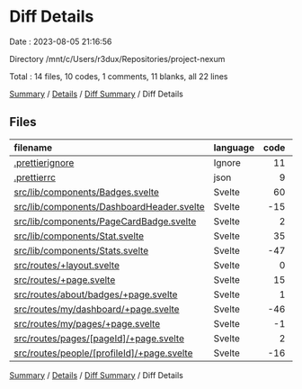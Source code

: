 # Diff Details

Date : 2023-08-05 21:16:56

Directory /mnt/c/Users/r3dux/Repositories/project-nexum

Total : 14 files,  10 codes, 1 comments, 11 blanks, all 22 lines

[Summary](results.md) / [Details](details.md) / [Diff Summary](diff.md) / Diff Details

## Files
| filename | language | code | comment | blank | total |
| :--- | :--- | ---: | ---: | ---: | ---: |
| [.prettierignore](/.prettierignore) | Ignore | 11 | 1 | 2 | 14 |
| [.prettierrc](/.prettierrc) | json | 9 | 0 | 1 | 10 |
| [src/lib/components/Badges.svelte](/src/lib/components/Badges.svelte) | Svelte | 60 | 0 | 7 | 67 |
| [src/lib/components/DashboardHeader.svelte](/src/lib/components/DashboardHeader.svelte) | Svelte | -15 | 0 | -1 | -16 |
| [src/lib/components/PageCardBadge.svelte](/src/lib/components/PageCardBadge.svelte) | Svelte | 2 | 0 | 0 | 2 |
| [src/lib/components/Stat.svelte](/src/lib/components/Stat.svelte) | Svelte | 35 | 0 | 2 | 37 |
| [src/lib/components/Stats.svelte](/src/lib/components/Stats.svelte) | Svelte | -47 | 0 | -6 | -53 |
| [src/routes/+layout.svelte](/src/routes/+layout.svelte) | Svelte | 0 | 0 | 2 | 2 |
| [src/routes/+page.svelte](/src/routes/+page.svelte) | Svelte | 15 | 0 | 0 | 15 |
| [src/routes/about/badges/+page.svelte](/src/routes/about/badges/+page.svelte) | Svelte | 1 | 0 | 1 | 2 |
| [src/routes/my/dashboard/+page.svelte](/src/routes/my/dashboard/+page.svelte) | Svelte | -46 | 0 | -1 | -47 |
| [src/routes/my/pages/+page.svelte](/src/routes/my/pages/+page.svelte) | Svelte | -1 | 0 | 0 | -1 |
| [src/routes/pages/[pageId]/+page.svelte](/src/routes/pages/%5BpageId%5D/+page.svelte) | Svelte | 2 | 0 | 0 | 2 |
| [src/routes/people/[profileId]/+page.svelte](/src/routes/people/%5BprofileId%5D/+page.svelte) | Svelte | -16 | 0 | 4 | -12 |

[Summary](results.md) / [Details](details.md) / [Diff Summary](diff.md) / Diff Details